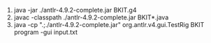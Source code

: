 1. java -jar ./antlr-4.9.2-complete.jar BKIT.g4 
2. javac -classpath ./antlr-4.9.2-complete.jar BKIT*.java
3. java -cp ".;./antlr-4.9.2-complete.jar" org.antlr.v4.gui.TestRig BKIT program -gui input.txt